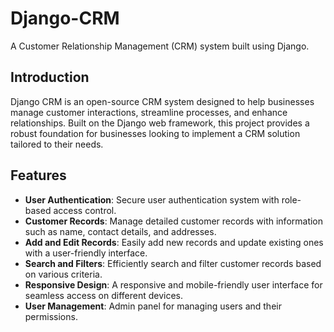 # Django-CRM
A Customer Relationship Management (CRM) system built using Django.

## Introduction

Django CRM is an open-source CRM system designed to help businesses manage customer interactions, streamline processes, and enhance relationships. Built on the Django web framework, this project provides a robust foundation for businesses looking to implement a CRM solution tailored to their needs.

## Features

- **User Authentication**: Secure user authentication system with role-based access control.
- **Customer Records**: Manage detailed customer records with information such as name, contact details, and addresses.
- **Add and Edit Records**: Easily add new records and update existing ones with a user-friendly interface.
- **Search and Filters**: Efficiently search and filter customer records based on various criteria.
- **Responsive Design**: A responsive and mobile-friendly user interface for seamless access on different devices.
- **User Management**: Admin panel for managing users and their permissions.
